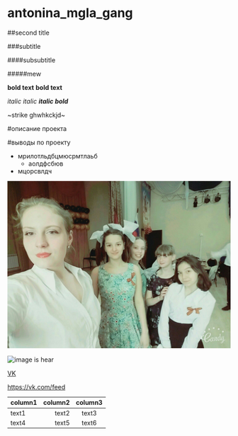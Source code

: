 # antonina_mgla_gang
##second title

###subtitle

####subsubtitle

#####mew

__bold text__
**bold text**

*italic* _italic_
**_italic bold_**

~strike
ghwhkckjd~

#описание проекта

#выводы по проекту

* мрилотльдбцмюсрмтлаьб 
    - аолдфсбюв
* мцорсвлдч

![image is hear](qi2zQkmkXIg.jpg)

![image is hear](https://pbs.twimg.com/profile_images/1173161429266030592/lJCNA_JC_400x400.jpg)

[VK](https://vk.com/feed)

https://vk.com/feed


column1| column2| column3
:----|----:|:----:
text1| text2| text3
text4| text5| text6
